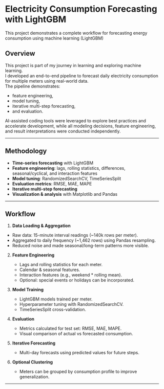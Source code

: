 # Electricity Consumption Forecasting with LightGBM
This project demonstrates a complete workflow for forecasting energy consumption using machine learning (LightGBM)

## Overview
This project is part of my journey in learning and exploring machine learning.  
I developed an end-to-end pipeline to forecast daily electricity consumption for multiple meters using real-world data.  
The pipeline demonstrates:
- feature engineering,
- model tuning,
- iterative multi-step forecasting,
- and evaluation.

AI-assisted coding tools were leveraged to explore best practices and accelerate development, while all modeling decisions, feature engineering, and result interpretations were conducted independently.

---

## Methodology
- **Time-series forecasting** with LightGBM  
- **Feature engineering**: lags, rolling statistics, differences, seasonal/cyclical, and interaction features  
- **Model tuning**: RandomizedSearchCV, TimeSeriesSplit  
- **Evaluation metrics**: RMSE, MAE, MAPE  
- **Iterative multi-step forecasting**  
- **Visualization & analysis** with Matplotlib and Pandas  
---

## Workflow

1. **Data Loading & Aggregation**  
- Raw data: 15-minute interval readings (~140k rows per meter).
- Aggregated to daily frequency (~1,462 rows) using Pandas resampling.
- Reduced noise and made seasonal/long-term patterns more visible.

2. **Feature Engineering**  
   - Lags and rolling statistics for each meter.  
   - Calendar & seasonal features.  
   - Interaction features (e.g., weekend * rolling mean).  
   - Optional: special events or holidays can be incorporated.  

3. **Model Training**  
   - LightGBM models trained per meter.  
   - Hyperparameter tuning with RandomizedSearchCV.  
   - TimeSeriesSplit cross-validation.  

4. **Evaluation**  
   - Metrics calculated for test set: RMSE, MAE, MAPE.  
   - Visual comparison of actual vs forecasted consumption.  

5. **Iterative Forecasting**  
   - Multi-day forecasts using predicted values for future steps.  

6. **Optional Clustering**  
   - Meters can be grouped by consumption profile to improve generalization.

---


